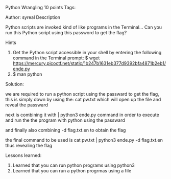 Python Wrangling
10 points
Tags: 

Author: syreal
Description

Python scripts are invoked kind of like programs in the Terminal... Can you run this Python script using this password to get the flag?

Hints

1. Get the Python script accessible in your shell by entering the following command in the Terminal prompt: $ wget https://mercury.picoctf.net/static/1b247b1631eb377d9392bfa4871b2eb1/ende.py
2. $ man python

Solution:

we are required to run a python script using the passward to get the flag, this is simply down by using the:
cat pw.txt which will open up the file and reveal the passward

next is combining it with | python3 ende.py command in order to execute and run the the program with python using the passward

and finally also combining -d flag.txt.en to obtain the flag

the final command to be used is cat pw.txt | python3 ende.py -d flag.txt.en thus revealing the flag

Lessons learned:

1. Learned that you can run python programs using python3
2. Learned that you can run a python progrmas using a file